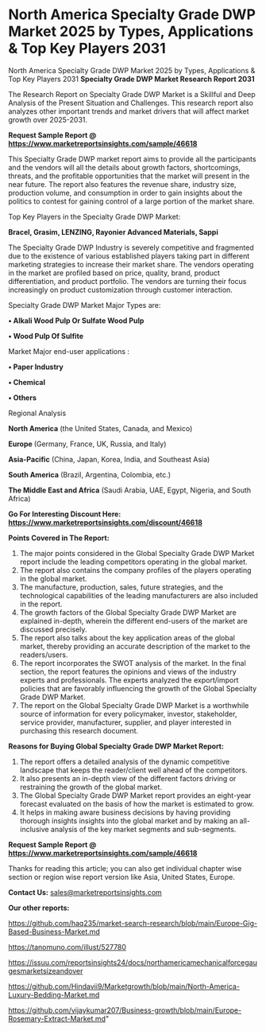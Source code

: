 # North America Specialty Grade DWP Market 2025 by Types, Applications & Top Key Players 2031
North America Specialty Grade DWP Market 2025 by Types, Applications & Top Key Players 2031
<strong>Specialty Grade DWP Market Research Report 2031</strong>

The Research Report on Specialty Grade DWP Market is a Skillful and Deep Analysis of the Present Situation and Challenges. This research report also analyzes other important trends and market drivers that will affect market growth over 2025-2031.

<strong>Request Sample Report @ <a href=https://www.marketreportsinsights.com/sample/46618>https://www.marketreportsinsights.com/sample/46618</a></strong>

This Specialty Grade DWP market report aims to provide all the participants and the vendors will all the details about growth factors, shortcomings, threats, and the profitable opportunities that the market will present in the near future. The report also features the revenue share, industry size, production volume, and consumption in order to gain insights about the politics to contest for gaining control of a large portion of the market share.

Top Key Players in the Specialty Grade DWP Market:

<strong>Bracel, Grasim, LENZING, Rayonier Advanced Materials, Sappi</strong>

The Specialty Grade DWP Industry is severely competitive and fragmented due to the existence of various established players taking part in different marketing strategies to increase their market share. The vendors operating in the market are profiled based on price, quality, brand, product differentiation, and product portfolio. The vendors are turning their focus increasingly on product customization through customer interaction.

Specialty Grade DWP Market Major Types are:

<strong>•  Alkali Wood Pulp Or Sulfate Wood Pulp

•  Wood Pulp Of Sulfite</strong>

Market Major end-user applications :

<strong>•  Paper Industry

•  Chemical

•  Others</strong>

Regional Analysis

</u><strong><b>North America</b></strong> (the United States, Canada, and Mexico)

<strong><b>Europe </b></strong>(Germany, France, UK, Russia, and Italy)

<strong><b>Asia-Pacific</b></strong> (China, Japan, Korea, India, and Southeast Asia)

<strong><b>South America</b></strong> (Brazil, Argentina, Colombia, etc.)

<strong><b>The Middle East and Africa</b></strong> (Saudi Arabia, UAE, Egypt, Nigeria, and South Africa)

<strong>Go For Interesting Discount Here: <a href=https://www.marketreportsinsights.com/discount/46618>https://www.marketreportsinsights.com/discount/46618</a></strong>

<strong>Points Covered in The Report:</strong>
<ol>
  <li>The major points considered in the Global Specialty Grade DWP Market report include the leading competitors operating in the global market.</li>
  <li>The report also contains the company profiles of the players operating in the global market.</li>
  <li>The manufacture, production, sales, future strategies, and the technological capabilities of the leading manufacturers are also included in the report.</li>
  <li>The growth factors of the Global Specialty Grade DWP Market are explained in-depth, wherein the different end-users of the market are discussed precisely.</li>
  <li>The report also talks about the key application areas of the global market, thereby providing an accurate description of the market to the readers/users.</li>
  <li>The report incorporates the SWOT analysis of the market. In the final section, the report features the opinions and views of the industry experts and professionals. The experts analyzed the export/import policies that are favorably influencing the growth of the Global Specialty Grade DWP Market.</li>
  <li>The report on the Global Specialty Grade DWP Market is a worthwhile source of information for every policymaker, investor, stakeholder, service provider, manufacturer, supplier, and player interested in purchasing this research document.</li>
</ol>
<strong>Reasons for Buying Global Specialty Grade DWP Market Report:</strong>

<ol>
  <li>The report offers a detailed analysis of the dynamic competitive landscape that keeps the reader/client well ahead of the competitors.</li>
  <li>It also presents an in-depth view of the different factors driving or restraining the growth of the global market.</li>
  <li>The Global Specialty Grade DWP Market report provides an eight-year forecast evaluated on the basis of how the market is estimated to grow.</li>
  <li>It helps in making aware business decisions by having providing thorough insights insights into the global market and by making an all-inclusive analysis of the key market segments and sub-segments.</li>
</ol>
<strong>Request Sample Report @ <a href=https://www.marketreportsinsights.com/sample/46618>https://www.marketreportsinsights.com/sample/46618</a></strong>


Thanks for reading this article; you can also get individual chapter wise section or region wise report version like Asia, United States, Europe.

<strong>Contact Us:</strong>
sales@marketreportsinsights.com

<strong>Our other reports:</strong>

<a href=https://github.com/haq235/market-search-research/blob/main/Europe-Gig-Based-Business-Market.md>https://github.com/haq235/market-search-research/blob/main/Europe-Gig-Based-Business-Market.md</a>

<a href=https://tanomuno.com/illust/527780>https://tanomuno.com/illust/527780</a>

<a href=https://issuu.com/reportsinsights24/docs/northamericamechanicalforcegaugesmarketsizeandover>https://issuu.com/reportsinsights24/docs/northamericamechanicalforcegaugesmarketsizeandover</a>

<a href=https://github.com/Hindavii9/Marketgrowth/blob/main/North-America-Luxury-Bedding-Market.md>https://github.com/Hindavii9/Marketgrowth/blob/main/North-America-Luxury-Bedding-Market.md</a>

<a href=https://github.com/vijaykumar207/Business-growth/blob/main/Europe-Rosemary-Extract-Market.md>https://github.com/vijaykumar207/Business-growth/blob/main/Europe-Rosemary-Extract-Market.md</a>"
